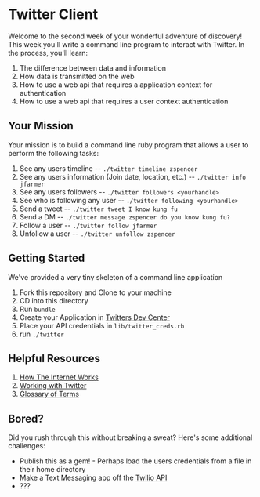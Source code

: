 # Twitter Client

Welcome to the second week of your wonderful adventure of discovery! This
week you'll write a command line program to interact with Twitter. In the
process, you'll learn:

1. The difference between data and information
1. How data is transmitted on the web
1. How to use a web api that requires a application context for authentication
1. How to use a web api that requires a user context authentication

## Your Mission

Your mission is to build a command line ruby program that allows a user to
perform the following tasks:

1. See any users timeline -- `./twitter timeline zspencer`
1. See any users information (Join date, location, etc.) -- `./twitter info jfarmer`
1. See any users followers -- `./twitter followers <yourhandle>`
1. See who is following any user -- `./twitter following <yourhandle>`
1. Send a tweet -- `./twitter tweet I know kung fu`
1. Send a DM -- `./twitter message zspencer do you know kung fu?`
1. Follow a user -- `./twitter follow jfarmer`
1. Unfollow a user -- `./twitter unfollow zspencer`


## Getting Started
We've provided a very tiny skeleton of a command line application
1. Fork this repository and Clone to your machine
1. CD into this directory
1. Run `bundle`
1. Create your Application in [Twitters Dev Center](http://dev.twitter.com)
1. Place your API credentials in `lib/twitter_creds.rb`
1. run `./twitter`


## Helpful Resources

1. [How The Internet Works](docs/internet.md)
1. [Working with Twitter](docs/twitter.md)
1. [Glossary of Terms](docs/glossary.md)

## Bored?

Did you rush through this without breaking a sweat? Here's some additional
challenges:

* Publish this as a gem! - Perhaps load the users credentials from a file in
  their home directory
* Make a Text Messaging app off the [Twilio API](http://www.twilio.com/)
* ???
